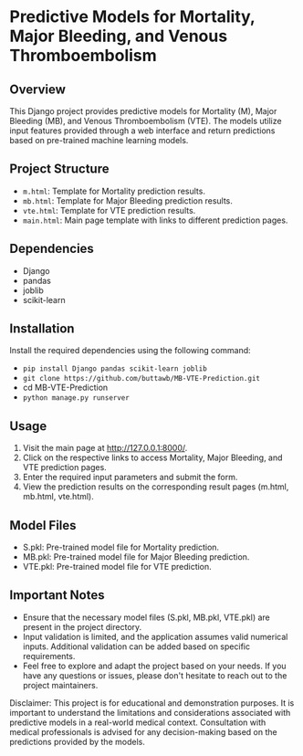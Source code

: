 # Predictive Models for Mortality, Major Bleeding, and Venous Thromboembolism

## Overview

This Django project provides predictive models for Mortality (M), Major Bleeding (MB), and Venous Thromboembolism (VTE). The models utilize input features provided through a web interface and return predictions based on pre-trained machine learning models.

## Project Structure

- `m.html`: Template for Mortality prediction results.
- `mb.html`: Template for Major Bleeding prediction results.
- `vte.html`: Template for VTE prediction results.
- `main.html`: Main page template with links to different prediction pages.

## Dependencies

- Django
- pandas
- joblib
- scikit-learn

## Installation

Install the required dependencies using the following command:

- `pip install Django pandas scikit-learn joblib`
- `git clone https://github.com/buttawb/MB-VTE-Prediction.git`
- cd MB-VTE-Prediction
- `python manage.py runserver`

## Usage

1. Visit the main page at http://127.0.0.1:8000/.
2. Click on the respective links to access Mortality, Major Bleeding, and VTE prediction pages.
3. Enter the required input parameters and submit the form.
4. View the prediction results on the corresponding result pages (m.html, mb.html, vte.html).

## Model Files

- S.pkl: Pre-trained model file for Mortality prediction.
- MB.pkl: Pre-trained model file for Major Bleeding prediction.
- VTE.pkl: Pre-trained model file for VTE prediction.

## Important Notes

- Ensure that the necessary model files (S.pkl, MB.pkl, VTE.pkl) are present in the project directory.
- Input validation is limited, and the application assumes valid numerical inputs. Additional validation can be added based on specific requirements.
- Feel free to explore and adapt the project based on your needs. If you have any questions or issues, please don't hesitate to reach out to the project maintainers.

Disclaimer: This project is for educational and demonstration purposes. It is important to understand the limitations and considerations associated with predictive models in a real-world medical context. Consultation with medical professionals is advised for any decision-making based on the predictions provided by the models.
